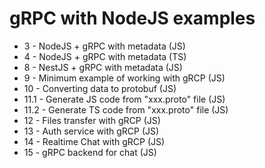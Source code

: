 # gRPC with NodeJS examples

- 3 - NodeJS + gRPC with metadata (JS)
- 4 - NodeJS + gRPC with metadata (TS)
- 8 - NestJS + gRPC with metadata (JS)
- 9 - Minimum example of working with gRCP (JS)
- 10 - Converting data to protobuf (JS)
- 11.1 - Generate JS code from "xxx.proto" file (JS)
- 11.2 - Generate TS code from "xxx.proto" file (JS)
- 12 - Files transfer with gRCP (JS)
- 13 - Auth service with gRCP (JS)
- 14 - Realtime Chat with gRCP (JS)
- 15 - gRPC backend for chat (JS)
